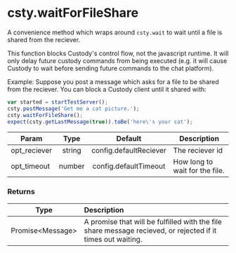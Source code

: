 # csty.waitForFileShare

A convenience method which wraps around `csty.wait` to wait until a file is shared
from the reciever.

This function blocks Custody's control flow, not the javascript runtime. It will only delay future custody commands from being executed (e.g. it will cause Custody to wait before sending future commands to the chat platform).

Example: Suppose you post a message which asks for a file to be shared from the reciever. You can block a Custody client until it shared with:
```js
var started = startTestServer();
csty.postMessage('Get me a cat picture.');
csty.waitForFileShare();
expect(csty.getLastMessage(true)).toBe('here\'s your cat');
```
| Param | Type | Default | Description |
|-------|:-----:|:------:|--------|
|opt_reciever |string | config.defaultReciever |The reciever id|
| opt_timeout | number | config.defaultTimeout | How long to wait for the file. |

### Returns

| Type | Description |
| -----| :-----------|
|Promise\<Message\>|A promise that will be fulfilled with the file share message recieved, or rejected if it times out waiting.|